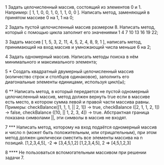1 Задать целочисленный массив, состоящий из элементов 0 и 1.
Например: [ 1, 1, 0, 0, 1, 0, 1, 1, 0, 0 ]. Написать метод, заменяющий в
принятом массиве 0 на 1, 1 на 0;

2 Задать пустой целочисленный массив размером 8. Написать метод,
который c помощью цикла заполнит его значениями 1 4 7 10 13 16 19 22;

3 Задать массив [ 1, 5, 3, 2, 11, 4, 5, 2, 4, 8, 9, 1 ], написать метод,
принимающий на вход массив и умножающий числа меньше 6 на 2;

4 Задать одномерный массив. Написать методы поиска в нём
минимального и максимального элемента;

5 * Создать квадратный двумерный целочисленный массив
(количество строк и столбцов одинаковое), заполнить его диагональные
элементы единицами, используя цикл(ы);

6 ** Написать метод, в который передается не пустой одномерный
целочисленный массив, метод должен вернуть true если в массиве есть
место, в котором сумма левой и правой части массива равны. Примеры:
checkBalance([1, 1, 1, || 2, 1]) → true,
checkBalance ([2, 1, 1, 2, 1]) → false,
checkBalance ([10, || 1, 2, 3, 4]) → true.
Абстрактная граница показана символами ||, эти символы в массив не входят.

7 *** Написать метод, которому на вход подаётся одномерный массив и
число n (может быть положительным, или отрицательным), при этом метод
должен циклически сместить все элементы массива на n позиций.
[1,2,3,4,5], -2 => [3,4,5,1,2]
[1,2,3,4,5], 2 => [4,5,1,2,3]

8 **** Не пользоваться вспомогательным массивом при решении задачи 7.